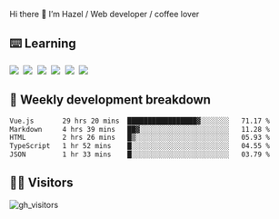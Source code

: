 
Hi there 👋 I’m Hazel / Web developer / coffee lover

## ⌨️ Learning

<samp>
 <a href="https://github.com/vuejs/core"><img src="https://api.iconify.design/logos:vue.svg" /></a>
  <a href="https://github.com/vuejs/core"><img src="https://api.iconify.design/logos:react.svg" /></a>
  <a href="https://github.com/solidjs/solid"><img src="https://api.iconify.design/logos:solidjs.svg" /></a>
  <a href="https://github.com/vitejs/vite"><img src="https://api.iconify.design/logos:vitejs.svg" /></a>
  <a href="https://github.com/microsoft/TypeScript"><img src="https://api.iconify.design/logos:typescript-icon.svg" /></a> 
  <a href="https://github.com/unocss/unocss"><img src="https://api.iconify.design/logos:unocss.svg" /></a>
  

</samp>


## 🦀 Weekly development breakdown

<!--START_SECTION:waka-->

```txt
Vue.js       29 hrs 20 mins  █████████████████▓░░░░░░░   71.17 %
Markdown     4 hrs 39 mins   ██▓░░░░░░░░░░░░░░░░░░░░░░   11.28 %
HTML         2 hrs 26 mins   █▒░░░░░░░░░░░░░░░░░░░░░░░   05.93 %
TypeScript   1 hr 52 mins    █░░░░░░░░░░░░░░░░░░░░░░░░   04.55 %
JSON         1 hr 33 mins    █░░░░░░░░░░░░░░░░░░░░░░░░   03.79 %
```

<!--END_SECTION:waka-->
## 👬🏻 Visitors

![gh_visitors](https://profile-counter.glitch.me/Hazel-Lin/count.svg)

